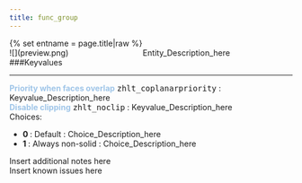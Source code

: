 ```yaml
---
title: func_group
---
```

<div>{% set entname = page.title|raw %}</div>
<div class="container previewimg">
<div class="columns">
<div class="imagepadding column col-auto" markdown="1">![](preview.png)</div>
<div class="column">Entity_Description_here</div>
</div>
</div>
###Keyvalues
<hr>
<div class="entityentry" markdown="1">
<span style="color:#9fc5e8;"><b>Priority when faces overlap</b></span> <kbd  class="tooltip" data-tooltip="integer">zhlt_coplanarpriority</kbd> :
Keyvalue_Description_here
</div>
<div class="entityentry" markdown="1">
<span style="color:#9fc5e8;"><b>Disable clipping</b></span> <kbd  class="tooltip" data-tooltip="choices">zhlt_noclip</kbd> :
Keyvalue_Description_here
<div class="accordion">
<input type="checkbox" id="accordion-1" name="accordion-checkbox" hidden>
<label class="accordion-header" for="accordion-1">
<i class="icon icon-arrow-right mr-1"></i>
Choices:
</label>
<div class="accordion-body">
<ul>
<li><b>0 </b> : Default : Choice_Description_here</li>
<li><b>1 </b> : Always non-solid : Choice_Description_here</li>
</ul>
</div>
</div>
</div>
<div class="notices blue">Insert additional notes here</div>
<div class="notices red">Insert known issues here</div>
